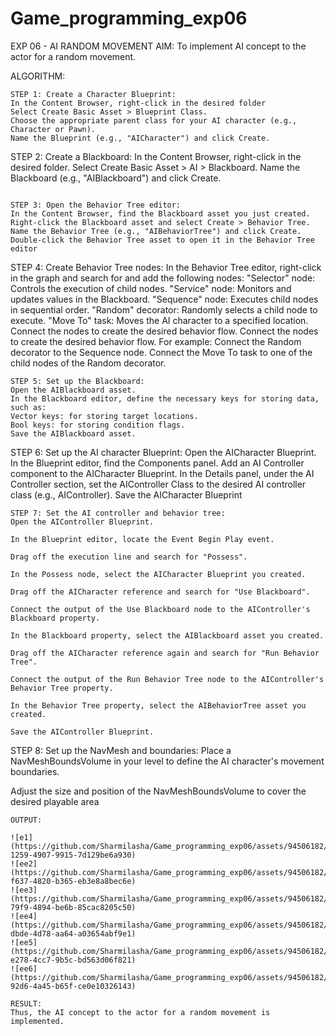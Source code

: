 # Game_programming_exp06
EXP 06 - AI RANDOM MOVEMENT
AIM:
To implement AI concept to the actor for a random movement.

ALGORITHM:
~~~
STEP 1: Create a Character Blueprint:
In the Content Browser, right-click in the desired folder
Select Create Basic Asset > Blueprint Class.
Choose the appropriate parent class for your AI character (e.g., Character or Pawn).
Name the Blueprint (e.g., "AICharacter") and click Create.
~~~

STEP 2: Create a Blackboard:
In the Content Browser, right-click in the desired folder.
Select Create Basic Asset > AI > Blackboard.
Name the Blackboard (e.g., "AIBlackboard") and click Create.
~~~

STEP 3: Open the Behavior Tree editor:
In the Content Browser, find the Blackboard asset you just created.
Right-click the Blackboard asset and select Create > Behavior Tree.
Name the Behavior Tree (e.g., "AIBehaviorTree") and click Create.
Double-click the Behavior Tree asset to open it in the Behavior Tree editor
~~~
STEP 4: Create Behavior Tree nodes:
In the Behavior Tree editor, right-click in the graph and search for and add the following nodes:
"Selector" node: Controls the execution of child nodes.
"Service" node: Monitors and updates values in the Blackboard.
"Sequence" node: Executes child nodes in sequential order.
"Random" decorator: Randomly selects a child node to execute.
"Move To" task: Moves the AI character to a specified location.
Connect the nodes to create the desired behavior flow.
Connect the nodes to create the desired behavior flow. For example:
Connect the Random decorator to the Sequence node.
Connect the Move To task to one of the child nodes of the Random decorator.
~~~
STEP 5: Set up the Blackboard:
Open the AIBlackboard asset.
In the Blackboard editor, define the necessary keys for storing data, such as:
Vector keys: for storing target locations.
Bool keys: for storing condition flags.
Save the AIBlackboard asset.
~~~
STEP 6: Set up the AI character Blueprint:
Open the AICharacter Blueprint.
In the Blueprint editor, find the Components panel.
Add an AI Controller component to the AICharacter Blueprint.
In the Details panel, under the AI Controller section, set the AIController Class to the desired AI controller class (e.g., AIController).
Save the AICharacter Blueprint
~~~
STEP 7: Set the AI controller and behavior tree:
Open the AIController Blueprint.

In the Blueprint editor, locate the Event Begin Play event.

Drag off the execution line and search for "Possess".

In the Possess node, select the AICharacter Blueprint you created.

Drag off the AICharacter reference and search for "Use Blackboard".

Connect the output of the Use Blackboard node to the AIController's Blackboard property.

In the Blackboard property, select the AIBlackboard asset you created.

Drag off the AICharacter reference again and search for "Run Behavior Tree".

Connect the output of the Run Behavior Tree node to the AIController's Behavior Tree property.

In the Behavior Tree property, select the AIBehaviorTree asset you created.

Save the AIController Blueprint.
~~~

STEP 8: Set up the NavMesh and boundaries:
Place a NavMeshBoundsVolume in your level to define the AI character's movement boundaries.

Adjust the size and position of the NavMeshBoundsVolume to cover the desired playable area
~~~
OUTPUT:

![e1](https://github.com/Sharmilasha/Game_programming_exp06/assets/94506182/01037e92-1259-4907-9915-7d129be6a930)
![ee2](https://github.com/Sharmilasha/Game_programming_exp06/assets/94506182/7cad5cd8-f637-4820-b365-eb3e8a8bec6e)
![ee3](https://github.com/Sharmilasha/Game_programming_exp06/assets/94506182/1fde6da7-79f9-4894-be6b-85cac8205c50)
![ee4](https://github.com/Sharmilasha/Game_programming_exp06/assets/94506182/5c9fa49d-dbde-4d78-aa64-a03654abf9e1)
![ee5](https://github.com/Sharmilasha/Game_programming_exp06/assets/94506182/b50b21c9-e278-4cc7-9b5c-bd563d06f821)
![ee6](https://github.com/Sharmilasha/Game_programming_exp06/assets/94506182/e7d8cc77-92d6-4a45-b65f-ce0e10326143)

RESULT:
Thus, the AI concept to the actor for a random movement is implemented.
